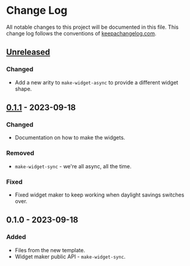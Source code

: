 # Change Log
All notable changes to this project will be documented in this file. This change log follows the conventions of [keepachangelog.com](http://keepachangelog.com/).

## [Unreleased]
### Changed
- Add a new arity to `make-widget-async` to provide a different widget shape.

## [0.1.1] - 2023-09-18
### Changed
- Documentation on how to make the widgets.

### Removed
- `make-widget-sync` - we're all async, all the time.

### Fixed
- Fixed widget maker to keep working when daylight savings switches over.

## 0.1.0 - 2023-09-18
### Added
- Files from the new template.
- Widget maker public API - `make-widget-sync`.

[Unreleased]: https://sourcehost.site/your-name/simpledb/compare/0.1.1...HEAD
[0.1.1]: https://sourcehost.site/your-name/simpledb/compare/0.1.0...0.1.1
